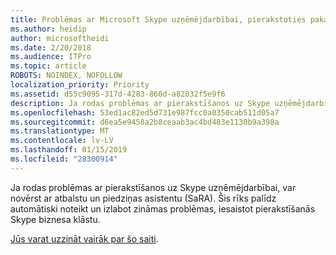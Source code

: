 ```yaml
---
title: Problēmas ar Microsoft Skype uzņēmējdarbībai, pierakstoties pakalpojumā Office 365
ms.author: heidip
author: microsoftheidi
ms.date: 2/20/2018
ms.audience: ITPro
ms.topic: article
ROBOTS: NOINDEX, NOFOLLOW
localization_priority: Priority
ms.assetid: d55c9095-317d-4283-860d-a82032f5e9f6
description: Ja rodas problēmas ar pierakstīšanos uz Skype uzņēmējdarbībai, var novērst ar atbalstu un piedziņas asistentu (SaRA). Šis rīks palīdz automātiski noteikt un izlabot zināmas problēmas, iesaistot pierakstīšanās Skype biznesa klāstu.
ms.openlocfilehash: 53ed1ac82ed5d731e987fcc0a0350cab511d05a7
ms.sourcegitcommit: d6ea5e9458a2b8ceaab3ac4bd483e1130b9a398a
ms.translationtype: MT
ms.contentlocale: lv-LV
ms.lasthandoff: 01/15/2019
ms.locfileid: "28300914"
---
```

Ja rodas problēmas ar pierakstīšanos uz Skype uzņēmējdarbībai, var novērst ar atbalstu un piedziņas asistentu (SaRA). Šis rīks palīdz automātiski noteikt un izlabot zināmas problēmas, iesaistot pierakstīšanās Skype biznesa klāstu.
  
[Jūs varat uzzināt vairāk par šo saiti](https://support.microsoft.com/en-us/help/4087361/troubleshooting-office-365-issues-signing-in-to-skype-for-business).
  

